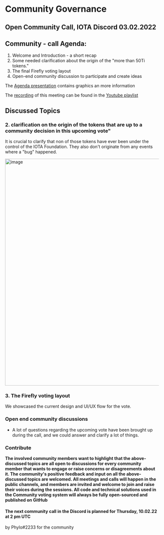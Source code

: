 <!-- COMMUNITY-GOVERNANCE -->
# **Community Governance**


## **Open Community Call, IOTA Discord 03.02.2022**

<!-- COMMUNITY - CALL AGENDA -->
## **Community - call Agenda:**

1. Welcome and Introduction - a short recap
2. Some needed clarification about the origin of the "more than 50Ti tokens."
3. The final Firefly voting layout
4. Open-end community discussion to participate and create ideas

The [Agenda presentation](https://docs.google.com/presentation/d/1AcspZUVbjCBj2WImGndTe5RUDElNQhM2F81-63w2IIs/edit?usp=sharing) contains graphics an more information


The [recording](https://youtu.be/_lM0qA5rb_Y) of this meeting can be found in the [Youtube playlist](https://youtube.com/playlist?list=PL5joP0FyJQU4eKPWfQWradNVjMIPq86ID)
<!-- DISCUSSED TOPICS -->
## **Discussed Topics**

### 2. **clarification on the origin of the tokens that are up to a community decision in this upcoming vote"**

It is crucial to clarify that non of those tokens have ever been under the control of the IOTA Foundation.
They also don't originate from any events where a "bug" happened. 

<img width="741" alt="image" src="https://user-images.githubusercontent.com/77154511/152473708-20e3e979-cd12-4f8d-bd97-5075ae1263ff.png">


### 3. **The Firefly voting layout**

We showcased the current design and UI/UX flow for the vote.

### **Open end community discussions**

- A lot of questions regarding the upcoming vote have been brought up during the call, and we could answer and clarify a lot of things.


### **Contribute**

**The involved community members want to highlight that the above-discussed topics are all open to discussions for every community member that wants to engage or raise concerns or disagreements about it. The community's positive feedback and input on all the above-discussed topics are welcomed. All meetings and calls will happen in the public channels, and members are invited and welcome to join and raise their voices during the sessions. All code and technical solutions used in the Community voting system will always be fully open-sourced and published on GitHub**


#### **The next community call in the Discord is planned for Thursday, 10.02.22 at 2 pm UTC**

by Phylo#2233 for the community


